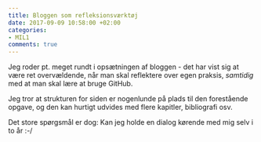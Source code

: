 ```yaml
---
title: Bloggen som refleksionsværktøj
date: 2017-09-09 10:58:00 +02:00
categories:
- MIL1
comments: true
---
```


Jeg roder pt. meget rundt i opsætningen af bloggen - det har vist sig at være ret overvældende, når man skal reflektere over egen praksis, *samtidig* med at man skal lære at bruge GitHub.

Jeg tror at strukturen for siden er nogenlunde på plads til den forestående opgave, og den kan hurtigt udvides med flere kapitler, bibliografi osv.

Det store spørgsmål er dog: Kan jeg holde en dialog kørende med mig selv i to år :-/